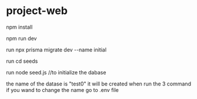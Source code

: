 # project-web


npm install

npm run dev

run npx prisma migrate dev --name initial

run cd seeds

run node seed.js //to initialize the dabase

the name of the datase is "test0" it will be created when run the 3 command if you wand to change the name go to .env file
